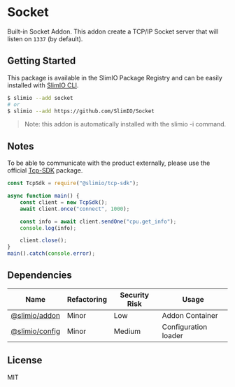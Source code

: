 # Socket
Built-in Socket Addon. This addon create a TCP/IP Socket server that will listen on `1337` (by default).

## Getting Started
This package is available in the SlimIO Package Registry and can be easily installed with [SlimIO CLI](https://github.com/SlimIO/CLI).

```bash
$ slimio --add socket
# or
$ slimio --add https://github.com/SlimIO/Socket
```

> Note: this addon is automatically installed with the slimio -i command.

## Notes
To be able to communicate with the product externally, please use the official [Tcp-SDK](https://github.com/SlimIO/Tcp-Sdk) package.

```js
const TcpSdk = require("@slimio/tcp-sdk");

async function main() {
    const client = new TcpSdk();
    await client.once("connect", 1000);

    const info = await client.sendOne("cpu.get_info");
    console.log(info);

    client.close();
}
main().catch(console.error);
```

## Dependencies

|Name|Refactoring|Security Risk|Usage|
|---|---|---|---|
|[@slimio/addon](https://github.com/SlimIO/Addon#readme)|Minor|Low|Addon Container|
|[@slimio/config](https://github.com/SlimIO/Config#readme)|Minor|Medium|Configuration loader|

## License
MIT
